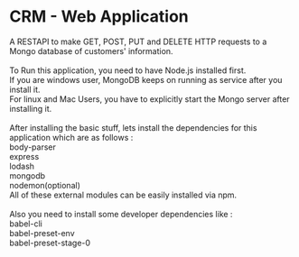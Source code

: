 # CRM - Web Application

A RESTAPI to make GET, POST, PUT and DELETE HTTP requests to a Mongo database of customers' information.<br>
<br>
To Run this application, you need to have Node.js installed first.<br>
If you are windows user, MongoDB keeps on running as service after you install it.<br>
For linux and Mac Users, you have to explicitly start the Mongo server after installing it.<br><br>
After installing the basic stuff, lets install the dependencies for this application which are as follows : <br>
body-parser<br>
express<br>
lodash<br>
mongodb<br>
nodemon(optional)<br>
All of these external modules can be easily installed via npm.<br><br>
Also you need to install some developer dependencies like : <br>
babel-cli<br>
babel-preset-env<br>
babel-preset-stage-0<br>
<br>
